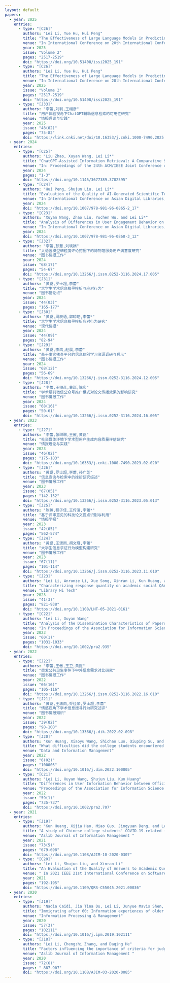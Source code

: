 ```yaml
---
layout: default
papers:
  - year: 2025
    entries:
      - type: "[C26]"
        authors: "Lei Li, Yue Hu, Hui Peng"
        title: "The Effectiveness of Large Language Models in Predicting User Question Preferences on ResearchGate Q&A"
        venue: "In International Conference on 20th International Conference on Scientometrics & Informetrics, Yerevan Armenia"
        year: 2025
        issue: "Volume 2"
        pages: "2517-2519"
        doi: "https://doi.org/10.51408/issi2025_191"
      - type: "[C26]"
        authors: "Lei Li, Yue Hu, Hui Peng"
        title: "The Effectiveness of Large Language Models in Predicting User Question Preferences on ResearchGate Q&A"
        venue: "In International Conference on 20th International Conference on Scientometrics & Informetrics, Yerevan Armenia"
        year: 2025
        issue: "Volume 2"
        pages: "2517-2519"
        doi: "https://doi.org/10.51408/issi2025_191"
      - type: "[J33]"
        authors: "李蕾,刘钊,王栩彦"
        title: "用户体验视角下ChatGPT辅助信息检索的可用性研究"
        venue: "情报理论与实践"
        year: 2025
        issue: "48(02)"
        pages: "75-82"
        doi: "https://link.cnki.net/doi/10.16353/j.cnki.1000-7490.2025.02.009"
  - year: 2024
    entries:
      - type: "[C25]"
        authors: "Liu Zhao, Xuyan Wang, Lei Li*"
        title: "ChatGPT-Assisted Information Retrieval: A Comparative Study of User Behavior in Academic Information Retrieval"
        venue: "In: Proceedings of the 24th ACM/IEEE Joint Conference on Digital Libraries (JCDL2024), Hong Kong, China, ACM"
        year: 2024
        pages: "1-3"
        doi: "https://doi.org/10.1145/3677389.3702595"
      - type: "[C24]"
        authors: "Hui Peng, Shujun Liu, Lei Li*"
        title: "Evaluation of the Quality of AI-Generated Scientific Text Under Different Types of Cognitive Complexity Tasks"
        venue: "In International Conference on Asian Digital Libraries, pp. 212-221. Malaysia, Springer, Singapore"
        year: 2024
        doi: "https://doi.org/10.1007/978-981-96-0865-2_17"
      - type: "[C23]"
        authors: "Xuyan Wang, Zhao Liu, Yuchen Wu, and Lei Li*"
        title: "Analysis of Differences in User Engagement Behavior on Multiple Chinese Public Libraries' New Media Platforms"
        venue: "In International Conference on Asian Digital Libraries, pp. 149-155. Malaysia, Springer, Singapore"
        year: 2024
        doi: "https://doi.org/10.1007/978-981-96-0868-3_12"
      - type: "[J32]"
        authors: "李蕾,彭慧,刘晓娟"
        title: "大语言模型细粒度评论挖掘下的博物馆服务用户满意度研究"
        venue: "图书情报工作"
        year: 2024
        issue: "68(17)"
        pages: "54-67"
        doi: "https://doi.org/10.13266/j.issn.0252-3116.2024.17.005"
      - type: "[J31]"
        authors: "黄崑,罗士超,李蕾"
        title: "大学生学术信息搜寻挫折与应对行为"
        venue: "图书馆论坛"
        year: 2024
        issue: "44(03)"
        pages: "165-177"
      - type: "[J30]"
        authors: "黄崑,周辰语,郭琼皓,李蕾*"
        title: "大学生学术信息搜寻挫折应对行为研究"
        venue: "现代情报"
        year: 2024
        issue: "44(09)"
        pages: "82-94"
      - type: "[J29]"
        authors: "黄崑,李鸿,赵晨,李蕾"
        title: "基于事实核查平台的信息甄别学习资源调研与启示"
        venue: "图书情报工作"
        year: 2024
        issue: "68(12)"
        pages: "56-69"
        doi: "https://doi.org/10.13266/j.issn.0252-3116.2024.12.005"
      - type: "[J28]"
        authors: "李蕾,王栩彦,黄崑,陈实"
        title: "学术期刊微信公众号推广模式对论文传播效果的影响研究"
        venue: "图书情报工作"
        year: 2024
        issue: "68(16)"
        pages: "50-61"
        doi: "https://doi.org/10.13266/j.issn.0252-3116.2024.16.005"
  - year: 2023
    entries:
      - type: "[J27]"
        authors: "李蕾,张琳琳,王傲,黄崑"
        title: "社交媒体环境下学术型用户生成内容质量评估研究"
        venue: "情报理论与实践"
        year: 2023
        issue: "46(02)"
        pages: "175-183"
        doi: "https://doi.org/10.16353/j.cnki.1000-7490.2023.02.020"
      - type: "[J26]"
        authors: "黄崑,罗士超,李蕾,孙广芝"
        title: "信息查询与检索中的挫折研究综述"
        venue: "图书情报工作"
        year: 2023
        issue: "67(05)"
        pages: "142-152"
        doi: "https://doi.org/10.13266/j.issn.0252-3116.2023.05.013"
      - type: "[J25]"
        authors: "陈翀,程子佳,王传清,李蕾*"
        title: "基于评审意见的科技论文要点识别与利用"
        venue: "情报学报"
        year: 2023
        issue: "42(05)"
        pages: "562-574"
      - type: "[J24]"
        authors: "黄崑,王潇雨,胡文瑾,李蕾"
        title: "大学生信息求证行为模型构建研究"
        venue: "图书情报工作"
        year: 2023
        issue: "67(11)"
        pages: "101-114"
        doi: "https://doi.org/10.13266/j.issn.0252-3116.2023.11.010"
      - type: "[J23]"
        authors: "Lei Li, Anrunze Li, Xue Song, Xinran Li, Kun Huang, and Edwin Mouda Ye"
        title: "Characterizing response quantity on academic social Q&A sites: a multidiscipline comparison of linguistic characteristics of questions"
        venue: "Library Hi Tech"
        year: 2023
        issue: "41(3)"
        pages: "921-938"
        doi: "https://doi.org/10.1108/LHT-05-2021-0161"
      - type: "[C22]"
        authors: "Lei Li, Xuyan Wang"
        title: "Analysis of the Dissemination Characteristics of Papers on WeChat Official Accounts of Chinese Academic Journals"
        venue: "In Proceedings of the Association for Information Science and Technology (ASIS&T), London"
        year: 2023
        issue: "60(1)"
        pages: "1031-1033"
        doi: "https://doi.org/10.1002/pra2.935"
  - year: 2022
    entries:
      - type: "[J22]"
        authors: "李蕾,王傲,王卫,黄崑"
        title: "突发公共卫生事件下中外信息需求对比研究"
        venue: "图书情报工作"
        year: 2022
        issue: "66(16)"
        pages: "105-116"
        doi: "https://doi.org/10.13266/j.issn.0252-3116.2022.16.010"
      - type: "[J21]"
        authors: "黄崑,王潇雨,乔佳荣,罗士超,李蕾"
        title: "情感视角下学术信息搜寻行为研究述评"
        venue: "图书情报知识"
        year: 2022
        issue: "39(02)"
        pages: "98-108"
        doi: "https://doi.org/10.13366/j.dik.2022.02.098"
      - type: "[J20]"
        authors: "Kun Huang, Xiaoyu Wang, Shichao Luo, Qiuping Su, and Lei Li"
        title: "What difficulties did the college students encountered in information seeking during the COVID-19 pandemic?"
        venue: "Data and Information Management"
        year: 2022
        issue: "6(02)"
        pages: "100005"
        doi: "https://doi.org/10.1016/j.dim.2022.100005"
      - type: "[C21]"
        authors: "Lei Li, Xuyan Wang, Shujun Liu, Kun Huang"
        title: "Differences in User Information Behavior between Official Media and Private Media during the COVID-19 Pandemic"
        venue: "Proceedings of the Association for Information Science and Technology (ASIS&T), Online"
        year: 2022
        issue: "59(1)"
        pages: "735-737"
        doi: "https://doi.org/10.1002/pra2.707"
  - year: 2021
    entries:
      - type: "[J19]"
        authors: "Kun Huang, Xijia Hao, Miao Guo, Jingyuan Deng, and Lei Li"
        title: "A study of Chinese college students' COVID-19-related information needs and seeking behavior"
        venue: "Aslib Journal of Information Management "
        year: 2021
        issue: "73(5)"
        pages: "679-698"
        doi: "https://doi.org/10.1108/AJIM-10-2020-0307"
      - type: "[C20]"
        authors: "Lei Li, Shujun Liu, and Xinran Li"
        title: "An Evaluation of the Quality of Answers to Academic Questions Relating to COVID-19 on Academic Social Q&A Platforms"
        venue: " In 2021 IEEE 21st International Conference on Software Quality, Reliability and Security Companion (QRS-C)"
        year: 2021
        pages: "192-195"
        doi: "https://doi.org/10.1109/QRS-C55045.2021.00036"
  - year: 2020
    entries:
      - type: "[J19]"
        authors: "Nadia Caidi, Jia Tina Du, Lei Li, Junyue Mavis Shen, and Qiaoling Sun"
        title: "Immigrating after 60: Information experiences of older Chinese migrants to Australia and Canada"
        venue: "Information Processing & Management"
        year: 2020
        issue: "57(3)"
        pages: "102111"
        doi: "https://doi.org/10.1016/j.ipm.2019.102111"
      - type: "[J18]"
        authors: "Lei Li, Chengzhi Zhang, and Daqing He"
        title: "Factors influencing the importance of criteria for judging answer quality on academic social Q&A platforms"
        venue: "Aslib Journal of Information Management "
        year: 2020
        issue: "72(6)"
        pages: " 887-907"
        doi: "https://doi.org/10.1108/AJIM-03-2020-0085"
---
```


